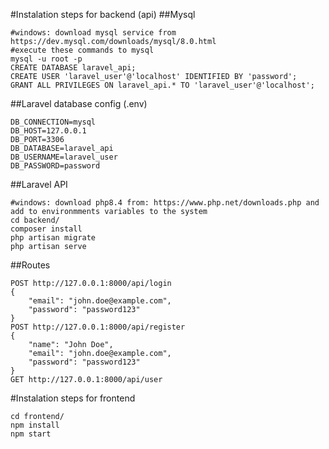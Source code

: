 #Instalation steps for backend (api)
##Mysql
```
#windows: download mysql service from https://dev.mysql.com/downloads/mysql/8.0.html
#execute these commands to mysql
mysql -u root -p
CREATE DATABASE laravel_api;
CREATE USER 'laravel_user'@'localhost' IDENTIFIED BY 'password';
GRANT ALL PRIVILEGES ON laravel_api.* TO 'laravel_user'@'localhost';
```
##Laravel database config (.env)
```
DB_CONNECTION=mysql
DB_HOST=127.0.0.1
DB_PORT=3306
DB_DATABASE=laravel_api
DB_USERNAME=laravel_user
DB_PASSWORD=password
```
##Laravel API
```
#windows: download php8.4 from: https://www.php.net/downloads.php and add to environmments variables to the system
cd backend/
composer install
php artisan migrate
php artisan serve
```
##Routes
```
POST http://127.0.0.1:8000/api/login
{
    "email": "john.doe@example.com",
    "password": "password123"
}
POST http://127.0.0.1:8000/api/register
{
    "name": "John Doe",
    "email": "john.doe@example.com",
    "password": "password123"
}
GET http://127.0.0.1:8000/api/user
```
#Instalation steps for frontend
```
cd frontend/
npm install
npm start
```
